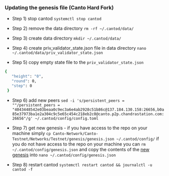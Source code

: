 ### Updating the genesis file (Canto Hard Fork)

* Step 1) stop cantod `systemctl stop cantod`

* Step 2) remove the data directory `rm -rf ~/.cantod/data/`

* Step 3) create data directory `mkdir ~/.cantod/data/`

* Step 4) create priv_validator_state.json file in data directory `nano ~/.cantod/data/priv_validator_state.json`

* Step 5) copy empty state file to the `priv_validator_state.json` 

```bash
{
   "height": "0",
   "round": 0,
   "step": 0
 }
 ```
* Step 6) add new peers  `sed -i 's/persistent_peers = ""/persistent_peers = "4043448542e03beaa0c9ec3a6e4ab2928c51b86c@137.184.130.158:26656,b0a85e37973ba1e2a304c9c5e65c454c218eb2c0@canto.p2p.chandrastation.com:26656"/g' ~/.cantod/config/config.toml`

* Step 7) get new genesis - if you have access to the repo on your machine simply `cp Canto-Network/Canto-Testnet/Networks/Testnet/genesis/genesis.json ~/.cantod/config/` if you do not have access to the repo on your machine you can `rm ~/.cantod/config/genesis.json` and copy the contents of the [new genesis](https://github.com/Canto-Network/Canto-Testnet/blob/main/Networks/Testnet/genesis/genesis.json) into `nano ~/.cantod/config/genesis.json`

* Step 8) restart cantod `systemctl restart cantod && journalctl -u cantod -f`
